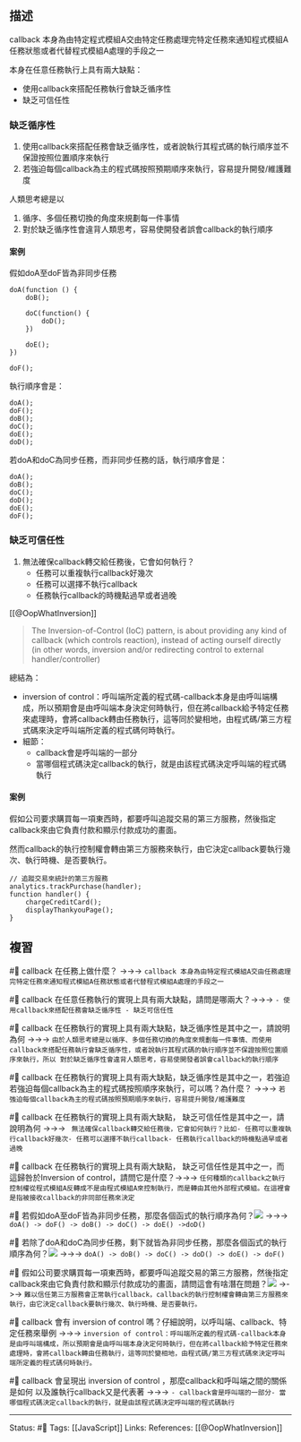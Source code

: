 ## 描述


callback 本身為由特定程式模組A交由特定任務處理完特定任務來通知程式模組A任務狀態或者代替程式模組A處理的手段之一

本身在任意任務執行上具有兩大缺點：
- 使用callback來搭配任務執行會缺乏循序性
- 缺乏可信任性


### 缺乏循序性

1. 使用callback來搭配任務會缺乏循序性，或者說執行其程式碼的執行順序並不保證按照位置順序來執行
2. 若強迫每個callback為主的程式碼按照預期順序來執行，容易提升開發/維護難度

人類思考總是以
1. 循序、多個任務切換的角度來規劃每一件事情
2. 對於缺乏循序性會違背人類思考，容易使開發者誤會callback的執行順序


#### 案例
假如doA至doF皆為非同步任務
```
doA(function () {
	doB();

	doC(function() {
		doD();
	})

	doE();
})

doF();
```
執行順序會是：
```
doA();
doF();
doB();
doC();
doE();
doD();
```

若doA和doC為同步任務，而非同步任務的話，執行順序會是：
```
doA();
doB();
doC();
doD();
doE();
doF();
```

### 缺乏可信任性

1. 無法確保callback轉交給任務後，它會如何執行？
	- 任務可以重複執行callback好幾次
	- 任務可以選擇不執行callback
	- 任務執行callback的時機點過早或者過晚

[[@OopWhatInversion]]
> The Inversion-of-Control (IoC) pattern, is about providing any kind of callback (which controls reaction), instead of acting ourself directly (in other words, inversion and/or redirecting control to external handler/controller)



總結為：
- inversion of control：呼叫端所定義的程式碼-callback本身是由呼叫端構成，所以預期會是由呼叫端本身決定何時執行，但在將callback給予特定任務來處理時，會將callback轉由任務執行，這等同於變相地，由程式碼/第三方程式碼來決定呼叫端所定義的程式碼何時執行。
- 細節：
	- callback會是呼叫端的一部分
	- 當哪個程式碼決定callback的執行，就是由該程式碼決定呼叫端的程式碼執行



#### 案例

假如公司要求購買每一項東西時，都要呼叫追蹤交易的第三方服務，然後指定callback來由它負責付款和顯示付款成功的畫面。

然而callback的執行控制權會轉由第三方服務來執行，由它決定callback要執行幾次、執行時機、是否要執行。
```
// 追蹤交易來統計的第三方服務
analytics.trackPurchase(handler);
function handler() {
	chargeCreditCard();
	displayThankyouPage();
}
```


## 複習

#🧠 callback 在任務上做什麼？ ->->-> `callback 本身為由特定程式模組A交由任務處理完特定任務來通知程式模組A任務狀態或者代替程式模組A處理的手段之一`
<!--SR:!2024-03-29,266,250-->

#🧠 callback 在任意任務執行的實現上具有兩大缺點，請問是哪兩大？->->-> `- 使用callback來搭配任務會缺乏循序性 - 缺乏可信任性`
<!--SR:!2024-01-30,211,230-->

#🧠 callback 在任務執行的實現上具有兩大缺點，缺乏循序性是其中之一，請說明為何 ->->-> `由於人類思考總是以循序、多個任務切換的角度來規劃每一件事情、而使用callback來搭配任務執行會缺乏循序性，或者說執行其程式碼的執行順序並不保證按照位置順序來執行，所以 對於缺乏循序性會違背人類思考，容易使開發者誤會callback的執行順序`
<!--SR:!2024-02-06,214,229-->

#🧠 callback 在任務執行的實現上具有兩大缺點，缺乏循序性是其中之一，若強迫若強迫每個callback為主的程式碼按照順序來執行，可以嗎？為什麼？  ->->-> `若強迫每個callback為主的程式碼按照預期順序來執行，容易提升開發/維護難度`
<!--SR:!2023-05-19,73,250-->

#🧠 callback 在任務執行的實現上具有兩大缺點， 缺乏可信任性是其中之一，請說明為何 ->->-> ` 無法確保callback轉交給任務後，它會如何執行？比如- 任務可以重複執行callback好幾次- 任務可以選擇不執行callback- 任務執行callback的時機點過早或者過晚`
<!--SR:!2024-03-08,245,250-->

#🧠 callback 在任務執行的實現上具有兩大缺點， 缺乏可信任性是其中之一，而這歸咎於Inversion of control，請問它是什麼？->->-> `任何種類的callback之執行控制權從程式模組A反轉成不是由程式模組A來控制執行，而是轉由其他外部程式模組。在這裡會是指被接收callback的非同部任務來決定`
<!--SR:!2024-02-22,237,250-->

#🧠 若假如doA至doF皆為非同步任務，那麼各個函式的執行順序為何？![](https://res.cloudinary.com/dqfxgtyoi/image/upload/v1674351614/blog/promise/callback/callback-problem-1_phwg4u.png) ->->-> `doA() -> doF() -> doB() -> doC() -> doE() ->doD()`
<!--SR:!2023-10-25,170,250-->


#🧠 若除了doA和doC為同步任務，剩下就皆為非同步任務，那麼各個函式的執行順序為何？![](https://res.cloudinary.com/dqfxgtyoi/image/upload/v1674351614/blog/promise/callback/callback-problem-1_phwg4u.png) ->->-> `doA() -> doB() -> doC() -> doD() -> doE() -> doF()`
<!--SR:!2023-12-04,194,250-->


#🧠 假如公司要求購買每一項東西時，都要呼叫追蹤交易的第三方服務，然後指定callback來由它負責付款和顯示付款成功的畫面，請問這會有啥潛在問題？![](https://res.cloudinary.com/dqfxgtyoi/image/upload/v1674351614/blog/promise/callback/callback-problem-2_lrqyyv.png) ->->-> `難以信任第三方服務會正常執行callback，callback的執行控制權會轉由第三方服務來執行，由它決定callback要執行幾次、執行時機、是否要執行。`
<!--SR:!2023-05-11,68,250-->

#🧠 callback 會有 inversion of control 嗎？仔細說明，以呼叫端、callback、特定任務來舉例 ->->-> `inversion of control：呼叫端所定義的程式碼-callback本身是由呼叫端構成，所以預期會是由呼叫端本身決定何時執行，但在將callback給予特定任務來處理時，會將callback轉由任務執行，這等同於變相地，由程式碼/第三方程式碼來決定呼叫端所定義的程式碼何時執行。`
<!--SR:!2023-11-05,136,248-->

#🧠 callback 會呈現出 inversion of control ，那麼callback和呼叫端之間的關係是如何 以及誰執行callback又是代表著 ->->-> `- callback會是呼叫端的一部分- 當哪個程式碼決定callback的執行，就是由該程式碼決定呼叫端的程式碼執行`
<!--SR:!2023-08-12,89,248-->



---
Status: #🌱 
Tags:
[[JavaScript]]
Links:
References:
[[@OopWhatInversion]]